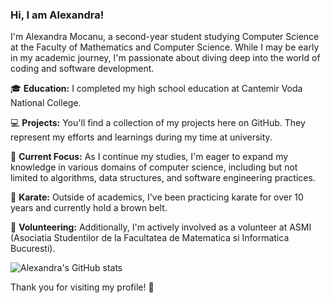 ### Hi, I am Alexandra!

I'm Alexandra Mocanu, a second-year student studying Computer Science at the Faculty of Mathematics and Computer Science. While I may be early in my academic journey, I'm passionate about diving deep into the world of coding and software development. <br/>

🎓 **Education:** I completed my high school education at Cantemir Voda National College.<br/>

💻 **Projects:** You'll find a collection of my projects here on GitHub. They represent my efforts and learnings during my time at university.<br/>

🌱 **Current Focus:** As I continue my studies, I'm eager to expand my knowledge in various domains of computer science, including but not limited to algorithms, data structures, and software engineering practices.<br/>

🥋 **Karate:** Outside of academics, I've been practicing karate for over 10 years and currently hold a brown belt.<br/>

🤝 **Volunteering:** Additionally, I'm actively involved as a volunteer at ASMI (Asociatia Studentilor de la Facultatea de Matematica si Informatica Bucuresti).<br/>


<!-- GitHub stats -->
![Alexandra's GitHub stats](https://github-readme-stats.vercel.app/api?username=alexandramocanu1&show_icons=true&theme=radical)


Thank you for visiting my profile! 🚀

